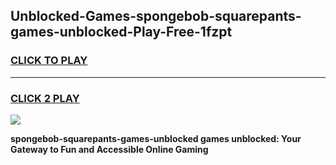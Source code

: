 
## Unblocked-Games-spongebob-squarepants-games-unblocked-Play-Free-1fzpt
<h3>
<a href="https://premium76.site?title=spongebob-squarepants-games-unblocked&ref=21A">CLICK TO PLAY</a></h3>
<hr>

<h3>
<a href="https://premium76.site?title=spongebob-squarepants-games-unblocked&ref=21A">CLICK 2 PLAY</a>
  
</h3>

<a href="https://premium76.site?title=spongebob-squarepants-games-unblocked&ref=21A"><img src="https://clearcache.store/games.png"></a>


**spongebob-squarepants-games-unblocked games unblocked: Your Gateway to Fun and Accessible Online Gaming**
